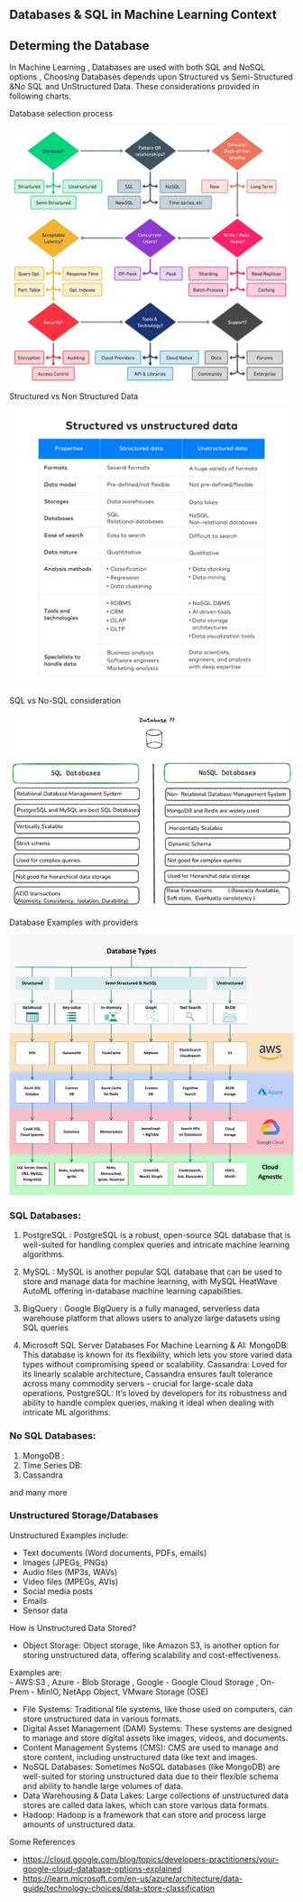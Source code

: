 Databases & SQL in Machine Learning Context
---

## Determing the Database

In Machine Learning , Databases are used with both SQL and NoSQL options  , Choosing Databases depends upon Structured vs Semi-Structured &No SQL and UnStructured Data.  These considerations provided in following charts.

Database selection process

![alt text](./images/image-2.png)

Structured vs Non Structured Data 

![alt text](./images/image-1.png)

SQL vs No-SQL consideration 

![alt text](./images/image.png)

Database Examples with providers

![DB examples](./images/database-examples.png)


### SQL Databases:

1. PostgreSQL : 
    PostgreSQL is a robust, open-source SQL database that is well-suited for handling complex queries and intricate machine learning algorithms. 

2. MySQL : 
    MySQL is another popular SQL database that can be used to store and manage data for machine learning, with MySQL HeatWave AutoML offering in-database machine learning capabilities. 

3. BigQuery : 
    Google BigQuery is a fully managed, serverless data warehouse platform that allows users to analyze large datasets using SQL queries

4. Microsoft SQL Server Databases For Machine Learning & AI:
    MongoDB: This database is known for its flexibility, which lets you store varied data types without compromising speed or scalability.
    Cassandra: Loved for its linearly scalable architecture, Cassandra ensures fault tolerance across many commodity servers – crucial for large-scale data operations.
    PostgreSQL: It’s loved by developers for its robustness and ability to handle complex queries, making it ideal when dealing with intricate ML algorithms.   

### No SQL Databases:

1. MongoDB :
2. Time Series DB: 
3. Cassandra

and many more 

### Unstructured Storage/Databases

Unstructured Examples include:

- Text documents (Word documents, PDFs, emails) 
- Images (JPEGs, PNGs) 
- Audio files (MP3s, WAVs) 
- Video files (MPEGs, AVIs) 
- Social media posts 
- Emails 
- Sensor data 

How is Unstructured Data Stored?

- Object Storage: Object storage, like Amazon S3, is another option for storing unstructured data, offering scalability and cost-effectiveness. 

Examples are:  
        - AWS:S3 , Azure - Blob Storage , Google  - Google Cloud Storage , On-Prem - MinIO, NetApp Object, VMware Storage (OSE)

- File Systems: Traditional file systems, like those used on computers, can store unstructured data in various formats. 
- Digital Asset Management (DAM) Systems: These systems are designed to manage and store digital assets like images, videos, and documents. 
- Content Management Systems (CMS): CMS are used to manage and store content, including unstructured data like text and images. 
- NoSQL Databases: Sometimes NoSQL databases (like MongoDB) are well-suited for storing unstructured data due to their flexible schema and ability to handle large volumes of data. 
- Data Warehousing & Data Lakes: Large collections of unstructured data stores are called data lakes, which can store various data formats. 
- Hadoop: Hadoop is a framework that can store and process large amounts of unstructured data. 


Some References

- https://cloud.google.com/blog/topics/developers-practitioners/your-google-cloud-database-options-explained
- https://learn.microsoft.com/en-us/azure/architecture/data-guide/technology-choices/data-store-classification


